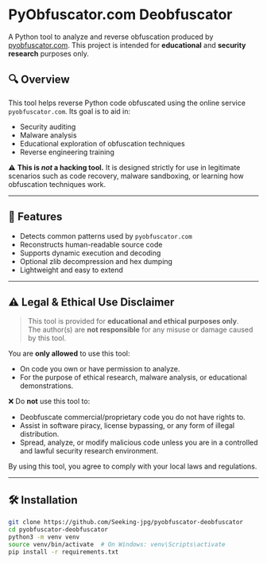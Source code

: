 # PyObfuscator.com Deobfuscator

A Python tool to analyze and reverse obfuscation produced by [pyobfuscator.com](https://pyobfuscator.com/). This project is intended for **educational** and **security research** purposes only.

## 🔍 Overview

This tool helps reverse Python code obfuscated using the online service `pyobfuscator.com`. Its goal is to aid in:

- Security auditing
- Malware analysis
- Educational exploration of obfuscation techniques
- Reverse engineering training

⚠️ **This is *not* a hacking tool.** It is designed strictly for use in legitimate scenarios such as code recovery, malware sandboxing, or learning how obfuscation techniques work.

---

## 🚀 Features

- Detects common patterns used by `pyobfuscator.com`
- Reconstructs human-readable source code
- Supports dynamic execution and decoding
- Optional zlib decompression and hex dumping
- Lightweight and easy to extend

---

## ⚠️ Legal & Ethical Use Disclaimer

> This tool is provided for **educational and ethical purposes only**.  
> The author(s) are **not responsible** for any misuse or damage caused by this tool.

You are **only allowed** to use this tool:
- On code you own or have permission to analyze.
- For the purpose of ethical research, malware analysis, or educational demonstrations.

❌ Do **not** use this tool to:
- Deobfuscate commercial/proprietary code you do not have rights to.
- Assist in software piracy, license bypassing, or any form of illegal distribution.
- Spread, analyze, or modify malicious code unless you are in a controlled and lawful security research environment.

By using this tool, you agree to comply with your local laws and regulations.

---

## 🛠️ Installation

```bash
git clone https://github.com/Seeking-jpg/pyobfuscator-deobfuscator
cd pyobfuscator-deobfuscator
python3 -m venv venv
source venv/bin/activate  # On Windows: venv\Scripts\activate
pip install -r requirements.txt

